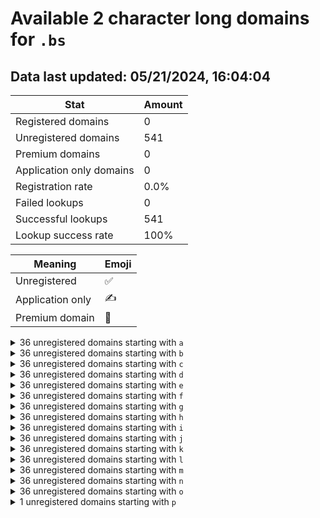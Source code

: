 # Available 2 character long domains for `.bs`

## Data last updated: 05/21/2024, 16:04:04

|Stat|Amount|
|--|--|
|Registered domains|0|
|Unregistered domains|541|
|Premium domains|0|
|Application only domains|0|
|Registration rate|0.0%|
|Failed lookups|0|
|Successful lookups|541|
|Lookup success rate|100%|


|Meaning|Emoji|
|--|--|
|Unregistered|:white_check_mark:|
|Application only|:writing_hand:|
|Premium domain|:gem:|

<details>
<summary>36 unregistered domains starting with <bold><code>a</code></bold></summary>

|Type|Domain|
|--|--|
|:white_check_mark:|`a0.bs`|
|:white_check_mark:|`a1.bs`|
|:white_check_mark:|`a2.bs`|
|:white_check_mark:|`a3.bs`|
|:white_check_mark:|`a4.bs`|
|:white_check_mark:|`a5.bs`|
|:white_check_mark:|`a6.bs`|
|:white_check_mark:|`a7.bs`|
|:white_check_mark:|`a8.bs`|
|:white_check_mark:|`a9.bs`|
|:white_check_mark:|`aa.bs`|
|:white_check_mark:|`ab.bs`|
|:white_check_mark:|`ac.bs`|
|:white_check_mark:|`ad.bs`|
|:white_check_mark:|`ae.bs`|
|:white_check_mark:|`af.bs`|
|:white_check_mark:|`ag.bs`|
|:white_check_mark:|`ah.bs`|
|:white_check_mark:|`ai.bs`|
|:white_check_mark:|`aj.bs`|
|:white_check_mark:|`ak.bs`|
|:white_check_mark:|`al.bs`|
|:white_check_mark:|`am.bs`|
|:white_check_mark:|`an.bs`|
|:white_check_mark:|`ao.bs`|
|:white_check_mark:|`ap.bs`|
|:white_check_mark:|`aq.bs`|
|:white_check_mark:|`ar.bs`|
|:white_check_mark:|`as.bs`|
|:white_check_mark:|`at.bs`|
|:white_check_mark:|`au.bs`|
|:white_check_mark:|`av.bs`|
|:white_check_mark:|`aw.bs`|
|:white_check_mark:|`ax.bs`|
|:white_check_mark:|`ay.bs`|
|:white_check_mark:|`az.bs`|
</details>
<details>
<summary>36 unregistered domains starting with <bold><code>b</code></bold></summary>

|Type|Domain|
|--|--|
|:white_check_mark:|`b0.bs`|
|:white_check_mark:|`b1.bs`|
|:white_check_mark:|`b2.bs`|
|:white_check_mark:|`b3.bs`|
|:white_check_mark:|`b4.bs`|
|:white_check_mark:|`b5.bs`|
|:white_check_mark:|`b6.bs`|
|:white_check_mark:|`b7.bs`|
|:white_check_mark:|`b8.bs`|
|:white_check_mark:|`b9.bs`|
|:white_check_mark:|`ba.bs`|
|:white_check_mark:|`bb.bs`|
|:white_check_mark:|`bc.bs`|
|:white_check_mark:|`bd.bs`|
|:white_check_mark:|`be.bs`|
|:white_check_mark:|`bf.bs`|
|:white_check_mark:|`bg.bs`|
|:white_check_mark:|`bh.bs`|
|:white_check_mark:|`bi.bs`|
|:white_check_mark:|`bj.bs`|
|:white_check_mark:|`bk.bs`|
|:white_check_mark:|`bl.bs`|
|:white_check_mark:|`bm.bs`|
|:white_check_mark:|`bn.bs`|
|:white_check_mark:|`bo.bs`|
|:white_check_mark:|`bp.bs`|
|:white_check_mark:|`bq.bs`|
|:white_check_mark:|`br.bs`|
|:white_check_mark:|`bs.bs`|
|:white_check_mark:|`bt.bs`|
|:white_check_mark:|`bu.bs`|
|:white_check_mark:|`bv.bs`|
|:white_check_mark:|`bw.bs`|
|:white_check_mark:|`bx.bs`|
|:white_check_mark:|`by.bs`|
|:white_check_mark:|`bz.bs`|
</details>
<details>
<summary>36 unregistered domains starting with <bold><code>c</code></bold></summary>

|Type|Domain|
|--|--|
|:white_check_mark:|`c0.bs`|
|:white_check_mark:|`c1.bs`|
|:white_check_mark:|`c2.bs`|
|:white_check_mark:|`c3.bs`|
|:white_check_mark:|`c4.bs`|
|:white_check_mark:|`c5.bs`|
|:white_check_mark:|`c6.bs`|
|:white_check_mark:|`c7.bs`|
|:white_check_mark:|`c8.bs`|
|:white_check_mark:|`c9.bs`|
|:white_check_mark:|`ca.bs`|
|:white_check_mark:|`cb.bs`|
|:white_check_mark:|`cc.bs`|
|:white_check_mark:|`cd.bs`|
|:white_check_mark:|`ce.bs`|
|:white_check_mark:|`cf.bs`|
|:white_check_mark:|`cg.bs`|
|:white_check_mark:|`ch.bs`|
|:white_check_mark:|`ci.bs`|
|:white_check_mark:|`cj.bs`|
|:white_check_mark:|`ck.bs`|
|:white_check_mark:|`cl.bs`|
|:white_check_mark:|`cm.bs`|
|:white_check_mark:|`cn.bs`|
|:white_check_mark:|`co.bs`|
|:white_check_mark:|`cp.bs`|
|:white_check_mark:|`cq.bs`|
|:white_check_mark:|`cr.bs`|
|:white_check_mark:|`cs.bs`|
|:white_check_mark:|`ct.bs`|
|:white_check_mark:|`cu.bs`|
|:white_check_mark:|`cv.bs`|
|:white_check_mark:|`cw.bs`|
|:white_check_mark:|`cx.bs`|
|:white_check_mark:|`cy.bs`|
|:white_check_mark:|`cz.bs`|
</details>
<details>
<summary>36 unregistered domains starting with <bold><code>d</code></bold></summary>

|Type|Domain|
|--|--|
|:white_check_mark:|`d0.bs`|
|:white_check_mark:|`d1.bs`|
|:white_check_mark:|`d2.bs`|
|:white_check_mark:|`d3.bs`|
|:white_check_mark:|`d4.bs`|
|:white_check_mark:|`d5.bs`|
|:white_check_mark:|`d6.bs`|
|:white_check_mark:|`d7.bs`|
|:white_check_mark:|`d8.bs`|
|:white_check_mark:|`d9.bs`|
|:white_check_mark:|`da.bs`|
|:white_check_mark:|`db.bs`|
|:white_check_mark:|`dc.bs`|
|:white_check_mark:|`dd.bs`|
|:white_check_mark:|`de.bs`|
|:white_check_mark:|`df.bs`|
|:white_check_mark:|`dg.bs`|
|:white_check_mark:|`dh.bs`|
|:white_check_mark:|`di.bs`|
|:white_check_mark:|`dj.bs`|
|:white_check_mark:|`dk.bs`|
|:white_check_mark:|`dl.bs`|
|:white_check_mark:|`dm.bs`|
|:white_check_mark:|`dn.bs`|
|:white_check_mark:|`do.bs`|
|:white_check_mark:|`dp.bs`|
|:white_check_mark:|`dq.bs`|
|:white_check_mark:|`dr.bs`|
|:white_check_mark:|`ds.bs`|
|:white_check_mark:|`dt.bs`|
|:white_check_mark:|`du.bs`|
|:white_check_mark:|`dv.bs`|
|:white_check_mark:|`dw.bs`|
|:white_check_mark:|`dx.bs`|
|:white_check_mark:|`dy.bs`|
|:white_check_mark:|`dz.bs`|
</details>
<details>
<summary>36 unregistered domains starting with <bold><code>e</code></bold></summary>

|Type|Domain|
|--|--|
|:white_check_mark:|`e0.bs`|
|:white_check_mark:|`e1.bs`|
|:white_check_mark:|`e2.bs`|
|:white_check_mark:|`e3.bs`|
|:white_check_mark:|`e4.bs`|
|:white_check_mark:|`e5.bs`|
|:white_check_mark:|`e6.bs`|
|:white_check_mark:|`e7.bs`|
|:white_check_mark:|`e8.bs`|
|:white_check_mark:|`e9.bs`|
|:white_check_mark:|`ea.bs`|
|:white_check_mark:|`eb.bs`|
|:white_check_mark:|`ec.bs`|
|:white_check_mark:|`ed.bs`|
|:white_check_mark:|`ee.bs`|
|:white_check_mark:|`ef.bs`|
|:white_check_mark:|`eg.bs`|
|:white_check_mark:|`eh.bs`|
|:white_check_mark:|`ei.bs`|
|:white_check_mark:|`ej.bs`|
|:white_check_mark:|`ek.bs`|
|:white_check_mark:|`el.bs`|
|:white_check_mark:|`em.bs`|
|:white_check_mark:|`en.bs`|
|:white_check_mark:|`eo.bs`|
|:white_check_mark:|`ep.bs`|
|:white_check_mark:|`eq.bs`|
|:white_check_mark:|`er.bs`|
|:white_check_mark:|`es.bs`|
|:white_check_mark:|`et.bs`|
|:white_check_mark:|`eu.bs`|
|:white_check_mark:|`ev.bs`|
|:white_check_mark:|`ew.bs`|
|:white_check_mark:|`ex.bs`|
|:white_check_mark:|`ey.bs`|
|:white_check_mark:|`ez.bs`|
</details>
<details>
<summary>36 unregistered domains starting with <bold><code>f</code></bold></summary>

|Type|Domain|
|--|--|
|:white_check_mark:|`f0.bs`|
|:white_check_mark:|`f1.bs`|
|:white_check_mark:|`f2.bs`|
|:white_check_mark:|`f3.bs`|
|:white_check_mark:|`f4.bs`|
|:white_check_mark:|`f5.bs`|
|:white_check_mark:|`f6.bs`|
|:white_check_mark:|`f7.bs`|
|:white_check_mark:|`f8.bs`|
|:white_check_mark:|`f9.bs`|
|:white_check_mark:|`fa.bs`|
|:white_check_mark:|`fb.bs`|
|:white_check_mark:|`fc.bs`|
|:white_check_mark:|`fd.bs`|
|:white_check_mark:|`fe.bs`|
|:white_check_mark:|`ff.bs`|
|:white_check_mark:|`fg.bs`|
|:white_check_mark:|`fh.bs`|
|:white_check_mark:|`fi.bs`|
|:white_check_mark:|`fj.bs`|
|:white_check_mark:|`fk.bs`|
|:white_check_mark:|`fl.bs`|
|:white_check_mark:|`fm.bs`|
|:white_check_mark:|`fn.bs`|
|:white_check_mark:|`fo.bs`|
|:white_check_mark:|`fp.bs`|
|:white_check_mark:|`fq.bs`|
|:white_check_mark:|`fr.bs`|
|:white_check_mark:|`fs.bs`|
|:white_check_mark:|`ft.bs`|
|:white_check_mark:|`fu.bs`|
|:white_check_mark:|`fv.bs`|
|:white_check_mark:|`fw.bs`|
|:white_check_mark:|`fx.bs`|
|:white_check_mark:|`fy.bs`|
|:white_check_mark:|`fz.bs`|
</details>
<details>
<summary>36 unregistered domains starting with <bold><code>g</code></bold></summary>

|Type|Domain|
|--|--|
|:white_check_mark:|`g0.bs`|
|:white_check_mark:|`g1.bs`|
|:white_check_mark:|`g2.bs`|
|:white_check_mark:|`g3.bs`|
|:white_check_mark:|`g4.bs`|
|:white_check_mark:|`g5.bs`|
|:white_check_mark:|`g6.bs`|
|:white_check_mark:|`g7.bs`|
|:white_check_mark:|`g8.bs`|
|:white_check_mark:|`g9.bs`|
|:white_check_mark:|`ga.bs`|
|:white_check_mark:|`gb.bs`|
|:white_check_mark:|`gc.bs`|
|:white_check_mark:|`gd.bs`|
|:white_check_mark:|`ge.bs`|
|:white_check_mark:|`gf.bs`|
|:white_check_mark:|`gg.bs`|
|:white_check_mark:|`gh.bs`|
|:white_check_mark:|`gi.bs`|
|:white_check_mark:|`gj.bs`|
|:white_check_mark:|`gk.bs`|
|:white_check_mark:|`gl.bs`|
|:white_check_mark:|`gm.bs`|
|:white_check_mark:|`gn.bs`|
|:white_check_mark:|`go.bs`|
|:white_check_mark:|`gp.bs`|
|:white_check_mark:|`gq.bs`|
|:white_check_mark:|`gr.bs`|
|:white_check_mark:|`gs.bs`|
|:white_check_mark:|`gt.bs`|
|:white_check_mark:|`gu.bs`|
|:white_check_mark:|`gv.bs`|
|:white_check_mark:|`gw.bs`|
|:white_check_mark:|`gx.bs`|
|:white_check_mark:|`gy.bs`|
|:white_check_mark:|`gz.bs`|
</details>
<details>
<summary>36 unregistered domains starting with <bold><code>h</code></bold></summary>

|Type|Domain|
|--|--|
|:white_check_mark:|`h0.bs`|
|:white_check_mark:|`h1.bs`|
|:white_check_mark:|`h2.bs`|
|:white_check_mark:|`h3.bs`|
|:white_check_mark:|`h4.bs`|
|:white_check_mark:|`h5.bs`|
|:white_check_mark:|`h6.bs`|
|:white_check_mark:|`h7.bs`|
|:white_check_mark:|`h8.bs`|
|:white_check_mark:|`h9.bs`|
|:white_check_mark:|`ha.bs`|
|:white_check_mark:|`hb.bs`|
|:white_check_mark:|`hc.bs`|
|:white_check_mark:|`hd.bs`|
|:white_check_mark:|`he.bs`|
|:white_check_mark:|`hf.bs`|
|:white_check_mark:|`hg.bs`|
|:white_check_mark:|`hh.bs`|
|:white_check_mark:|`hi.bs`|
|:white_check_mark:|`hj.bs`|
|:white_check_mark:|`hk.bs`|
|:white_check_mark:|`hl.bs`|
|:white_check_mark:|`hm.bs`|
|:white_check_mark:|`hn.bs`|
|:white_check_mark:|`ho.bs`|
|:white_check_mark:|`hp.bs`|
|:white_check_mark:|`hq.bs`|
|:white_check_mark:|`hr.bs`|
|:white_check_mark:|`hs.bs`|
|:white_check_mark:|`ht.bs`|
|:white_check_mark:|`hu.bs`|
|:white_check_mark:|`hv.bs`|
|:white_check_mark:|`hw.bs`|
|:white_check_mark:|`hx.bs`|
|:white_check_mark:|`hy.bs`|
|:white_check_mark:|`hz.bs`|
</details>
<details>
<summary>36 unregistered domains starting with <bold><code>i</code></bold></summary>

|Type|Domain|
|--|--|
|:white_check_mark:|`i0.bs`|
|:white_check_mark:|`i1.bs`|
|:white_check_mark:|`i2.bs`|
|:white_check_mark:|`i3.bs`|
|:white_check_mark:|`i4.bs`|
|:white_check_mark:|`i5.bs`|
|:white_check_mark:|`i6.bs`|
|:white_check_mark:|`i7.bs`|
|:white_check_mark:|`i8.bs`|
|:white_check_mark:|`i9.bs`|
|:white_check_mark:|`ia.bs`|
|:white_check_mark:|`ib.bs`|
|:white_check_mark:|`ic.bs`|
|:white_check_mark:|`id.bs`|
|:white_check_mark:|`ie.bs`|
|:white_check_mark:|`if.bs`|
|:white_check_mark:|`ig.bs`|
|:white_check_mark:|`ih.bs`|
|:white_check_mark:|`ii.bs`|
|:white_check_mark:|`ij.bs`|
|:white_check_mark:|`ik.bs`|
|:white_check_mark:|`il.bs`|
|:white_check_mark:|`im.bs`|
|:white_check_mark:|`in.bs`|
|:white_check_mark:|`io.bs`|
|:white_check_mark:|`ip.bs`|
|:white_check_mark:|`iq.bs`|
|:white_check_mark:|`ir.bs`|
|:white_check_mark:|`is.bs`|
|:white_check_mark:|`it.bs`|
|:white_check_mark:|`iu.bs`|
|:white_check_mark:|`iv.bs`|
|:white_check_mark:|`iw.bs`|
|:white_check_mark:|`ix.bs`|
|:white_check_mark:|`iy.bs`|
|:white_check_mark:|`iz.bs`|
</details>
<details>
<summary>36 unregistered domains starting with <bold><code>j</code></bold></summary>

|Type|Domain|
|--|--|
|:white_check_mark:|`j0.bs`|
|:white_check_mark:|`j1.bs`|
|:white_check_mark:|`j2.bs`|
|:white_check_mark:|`j3.bs`|
|:white_check_mark:|`j4.bs`|
|:white_check_mark:|`j5.bs`|
|:white_check_mark:|`j6.bs`|
|:white_check_mark:|`j7.bs`|
|:white_check_mark:|`j8.bs`|
|:white_check_mark:|`j9.bs`|
|:white_check_mark:|`ja.bs`|
|:white_check_mark:|`jb.bs`|
|:white_check_mark:|`jc.bs`|
|:white_check_mark:|`jd.bs`|
|:white_check_mark:|`je.bs`|
|:white_check_mark:|`jf.bs`|
|:white_check_mark:|`jg.bs`|
|:white_check_mark:|`jh.bs`|
|:white_check_mark:|`ji.bs`|
|:white_check_mark:|`jj.bs`|
|:white_check_mark:|`jk.bs`|
|:white_check_mark:|`jl.bs`|
|:white_check_mark:|`jm.bs`|
|:white_check_mark:|`jn.bs`|
|:white_check_mark:|`jo.bs`|
|:white_check_mark:|`jp.bs`|
|:white_check_mark:|`jq.bs`|
|:white_check_mark:|`jr.bs`|
|:white_check_mark:|`js.bs`|
|:white_check_mark:|`jt.bs`|
|:white_check_mark:|`ju.bs`|
|:white_check_mark:|`jv.bs`|
|:white_check_mark:|`jw.bs`|
|:white_check_mark:|`jx.bs`|
|:white_check_mark:|`jy.bs`|
|:white_check_mark:|`jz.bs`|
</details>
<details>
<summary>36 unregistered domains starting with <bold><code>k</code></bold></summary>

|Type|Domain|
|--|--|
|:white_check_mark:|`k0.bs`|
|:white_check_mark:|`k1.bs`|
|:white_check_mark:|`k2.bs`|
|:white_check_mark:|`k3.bs`|
|:white_check_mark:|`k4.bs`|
|:white_check_mark:|`k5.bs`|
|:white_check_mark:|`k6.bs`|
|:white_check_mark:|`k7.bs`|
|:white_check_mark:|`k8.bs`|
|:white_check_mark:|`k9.bs`|
|:white_check_mark:|`ka.bs`|
|:white_check_mark:|`kb.bs`|
|:white_check_mark:|`kc.bs`|
|:white_check_mark:|`kd.bs`|
|:white_check_mark:|`ke.bs`|
|:white_check_mark:|`kf.bs`|
|:white_check_mark:|`kg.bs`|
|:white_check_mark:|`kh.bs`|
|:white_check_mark:|`ki.bs`|
|:white_check_mark:|`kj.bs`|
|:white_check_mark:|`kk.bs`|
|:white_check_mark:|`kl.bs`|
|:white_check_mark:|`km.bs`|
|:white_check_mark:|`kn.bs`|
|:white_check_mark:|`ko.bs`|
|:white_check_mark:|`kp.bs`|
|:white_check_mark:|`kq.bs`|
|:white_check_mark:|`kr.bs`|
|:white_check_mark:|`ks.bs`|
|:white_check_mark:|`kt.bs`|
|:white_check_mark:|`ku.bs`|
|:white_check_mark:|`kv.bs`|
|:white_check_mark:|`kw.bs`|
|:white_check_mark:|`kx.bs`|
|:white_check_mark:|`ky.bs`|
|:white_check_mark:|`kz.bs`|
</details>
<details>
<summary>36 unregistered domains starting with <bold><code>l</code></bold></summary>

|Type|Domain|
|--|--|
|:white_check_mark:|`l0.bs`|
|:white_check_mark:|`l1.bs`|
|:white_check_mark:|`l2.bs`|
|:white_check_mark:|`l3.bs`|
|:white_check_mark:|`l4.bs`|
|:white_check_mark:|`l5.bs`|
|:white_check_mark:|`l6.bs`|
|:white_check_mark:|`l7.bs`|
|:white_check_mark:|`l8.bs`|
|:white_check_mark:|`l9.bs`|
|:white_check_mark:|`la.bs`|
|:white_check_mark:|`lb.bs`|
|:white_check_mark:|`lc.bs`|
|:white_check_mark:|`ld.bs`|
|:white_check_mark:|`le.bs`|
|:white_check_mark:|`lf.bs`|
|:white_check_mark:|`lg.bs`|
|:white_check_mark:|`lh.bs`|
|:white_check_mark:|`li.bs`|
|:white_check_mark:|`lj.bs`|
|:white_check_mark:|`lk.bs`|
|:white_check_mark:|`ll.bs`|
|:white_check_mark:|`lm.bs`|
|:white_check_mark:|`ln.bs`|
|:white_check_mark:|`lo.bs`|
|:white_check_mark:|`lp.bs`|
|:white_check_mark:|`lq.bs`|
|:white_check_mark:|`lr.bs`|
|:white_check_mark:|`ls.bs`|
|:white_check_mark:|`lt.bs`|
|:white_check_mark:|`lu.bs`|
|:white_check_mark:|`lv.bs`|
|:white_check_mark:|`lw.bs`|
|:white_check_mark:|`lx.bs`|
|:white_check_mark:|`ly.bs`|
|:white_check_mark:|`lz.bs`|
</details>
<details>
<summary>36 unregistered domains starting with <bold><code>m</code></bold></summary>

|Type|Domain|
|--|--|
|:white_check_mark:|`m0.bs`|
|:white_check_mark:|`m1.bs`|
|:white_check_mark:|`m2.bs`|
|:white_check_mark:|`m3.bs`|
|:white_check_mark:|`m4.bs`|
|:white_check_mark:|`m5.bs`|
|:white_check_mark:|`m6.bs`|
|:white_check_mark:|`m7.bs`|
|:white_check_mark:|`m8.bs`|
|:white_check_mark:|`m9.bs`|
|:white_check_mark:|`ma.bs`|
|:white_check_mark:|`mb.bs`|
|:white_check_mark:|`mc.bs`|
|:white_check_mark:|`md.bs`|
|:white_check_mark:|`me.bs`|
|:white_check_mark:|`mf.bs`|
|:white_check_mark:|`mg.bs`|
|:white_check_mark:|`mh.bs`|
|:white_check_mark:|`mi.bs`|
|:white_check_mark:|`mj.bs`|
|:white_check_mark:|`mk.bs`|
|:white_check_mark:|`ml.bs`|
|:white_check_mark:|`mm.bs`|
|:white_check_mark:|`mn.bs`|
|:white_check_mark:|`mo.bs`|
|:white_check_mark:|`mp.bs`|
|:white_check_mark:|`mq.bs`|
|:white_check_mark:|`mr.bs`|
|:white_check_mark:|`ms.bs`|
|:white_check_mark:|`mt.bs`|
|:white_check_mark:|`mu.bs`|
|:white_check_mark:|`mv.bs`|
|:white_check_mark:|`mw.bs`|
|:white_check_mark:|`mx.bs`|
|:white_check_mark:|`my.bs`|
|:white_check_mark:|`mz.bs`|
</details>
<details>
<summary>36 unregistered domains starting with <bold><code>n</code></bold></summary>

|Type|Domain|
|--|--|
|:white_check_mark:|`n0.bs`|
|:white_check_mark:|`n1.bs`|
|:white_check_mark:|`n2.bs`|
|:white_check_mark:|`n3.bs`|
|:white_check_mark:|`n4.bs`|
|:white_check_mark:|`n5.bs`|
|:white_check_mark:|`n6.bs`|
|:white_check_mark:|`n7.bs`|
|:white_check_mark:|`n8.bs`|
|:white_check_mark:|`n9.bs`|
|:white_check_mark:|`na.bs`|
|:white_check_mark:|`nb.bs`|
|:white_check_mark:|`nc.bs`|
|:white_check_mark:|`nd.bs`|
|:white_check_mark:|`ne.bs`|
|:white_check_mark:|`nf.bs`|
|:white_check_mark:|`ng.bs`|
|:white_check_mark:|`nh.bs`|
|:white_check_mark:|`ni.bs`|
|:white_check_mark:|`nj.bs`|
|:white_check_mark:|`nk.bs`|
|:white_check_mark:|`nl.bs`|
|:white_check_mark:|`nm.bs`|
|:white_check_mark:|`nn.bs`|
|:white_check_mark:|`no.bs`|
|:white_check_mark:|`np.bs`|
|:white_check_mark:|`nq.bs`|
|:white_check_mark:|`nr.bs`|
|:white_check_mark:|`ns.bs`|
|:white_check_mark:|`nt.bs`|
|:white_check_mark:|`nu.bs`|
|:white_check_mark:|`nv.bs`|
|:white_check_mark:|`nw.bs`|
|:white_check_mark:|`nx.bs`|
|:white_check_mark:|`ny.bs`|
|:white_check_mark:|`nz.bs`|
</details>
<details>
<summary>36 unregistered domains starting with <bold><code>o</code></bold></summary>

|Type|Domain|
|--|--|
|:white_check_mark:|`o0.bs`|
|:white_check_mark:|`o1.bs`|
|:white_check_mark:|`o2.bs`|
|:white_check_mark:|`o3.bs`|
|:white_check_mark:|`o4.bs`|
|:white_check_mark:|`o5.bs`|
|:white_check_mark:|`o6.bs`|
|:white_check_mark:|`o7.bs`|
|:white_check_mark:|`o8.bs`|
|:white_check_mark:|`o9.bs`|
|:white_check_mark:|`oa.bs`|
|:white_check_mark:|`ob.bs`|
|:white_check_mark:|`oc.bs`|
|:white_check_mark:|`od.bs`|
|:white_check_mark:|`oe.bs`|
|:white_check_mark:|`of.bs`|
|:white_check_mark:|`og.bs`|
|:white_check_mark:|`oh.bs`|
|:white_check_mark:|`oi.bs`|
|:white_check_mark:|`oj.bs`|
|:white_check_mark:|`ok.bs`|
|:white_check_mark:|`ol.bs`|
|:white_check_mark:|`om.bs`|
|:white_check_mark:|`on.bs`|
|:white_check_mark:|`oo.bs`|
|:white_check_mark:|`op.bs`|
|:white_check_mark:|`oq.bs`|
|:white_check_mark:|`or.bs`|
|:white_check_mark:|`os.bs`|
|:white_check_mark:|`ot.bs`|
|:white_check_mark:|`ou.bs`|
|:white_check_mark:|`ov.bs`|
|:white_check_mark:|`ow.bs`|
|:white_check_mark:|`ox.bs`|
|:white_check_mark:|`oy.bs`|
|:white_check_mark:|`oz.bs`|
</details>
<details>
<summary>1 unregistered domains starting with <bold><code>p</code></bold></summary>

|Type|Domain|
|--|--|
|:white_check_mark:|`pa.bs`|
</details>